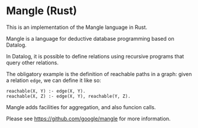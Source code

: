 # Mangle (Rust)

This is an implementation of the Mangle language in Rust.

Mangle is a language for deductive database programming based on Datalog.

In Datalog, it is possible to define relations using recursive programs that query other relations.

The obligatory example is the definition of reachable paths in a graph: given a relation `edge`, we
can define it like so:

```
reachable(X, Y) :- edge(X, Y).
reachable(X, Z) :- edge(X, Y), reachable(Y, Z).
```

Mangle adds facilities for aggregation, and also funcion calls.

Please see https://github.com/google/mangle for more information.

